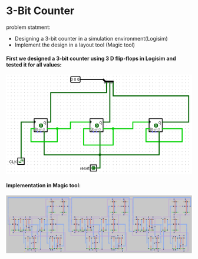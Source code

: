 # 3-Bit Counter 
problem statment:
- Designing a 3-bit counter in a simulation environment(Logisim)
- Implement the design in a layout tool (Magic tool)

#### First we designed a 3-bit counter using 3 D flip-flops in Logisim and tested it for all values:
![](Images/3bitCounterLogisim.png)

#### Implementation in Magic tool:
![](Images/CounterMagic.png)
